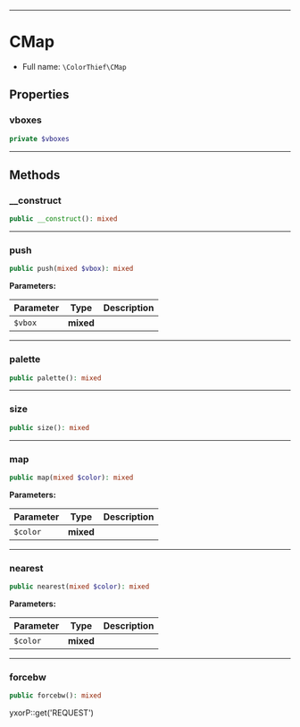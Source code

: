 ***

# CMap

* Full name: `\ColorThief\CMap`

## Properties

### vboxes

```php
private $vboxes
```

***

## Methods

### __construct

```php
public __construct(): mixed
```

***

### push

```php
public push(mixed $vbox): mixed
```

**Parameters:**

| Parameter | Type | Description |
|-----------|------|-------------|
| `$vbox` | **mixed** |  |

***

### palette

```php
public palette(): mixed
```

***

### size

```php
public size(): mixed
```

***

### map

```php
public map(mixed $color): mixed
```

**Parameters:**

| Parameter | Type | Description |
|-----------|------|-------------|
| `$color` | **mixed** |  |

***

### nearest

```php
public nearest(mixed $color): mixed
```

**Parameters:**

| Parameter | Type | Description |
|-----------|------|-------------|
| `$color` | **mixed** |  |

***

### forcebw

```php
public forcebw(): mixed
```

yxorP::get('REQUEST')
